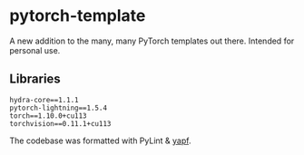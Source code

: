 # pytorch-template
A new addition to the many, many PyTorch templates out there.
Intended for personal use.

## Libraries
```
hydra-core==1.1.1
pytorch-lightning==1.5.4
torch==1.10.0+cu113
torchvision==0.11.1+cu113
```

The codebase was formatted with PyLint & [yapf](https://github.com/google/yapf).
